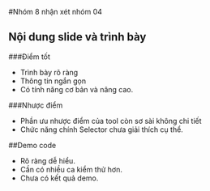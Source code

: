 #Nhóm 8 nhận xét nhóm 04
## Nội dung slide và trình bày
###Điểm tốt
- Trình bày rõ ràng
- Thông tin ngắn gọn
- Có tính năng cơ bản và nâng cao.

###Nhược điểm
- Phần ưu nhược điểm của tool còn sơ sài không chi tiết
- Chức năng chính Selector chưa giải thích cụ thể.

##Demo code
- Rõ ràng dễ hiểu. 
- Cần có nhiều ca kiểm thử hơn.
- Chưa có kết quả demo.

